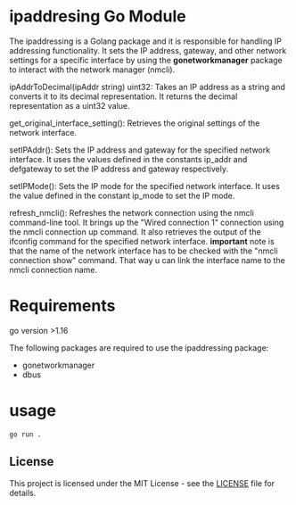 # ipaddresing Go Module

The ipaddressing is a Golang package and it is responsible for handling IP addressing functionality.
It sets the IP address, gateway, and other network settings for a specific interface by using the **gonetworkmanager** package to interact with the network manager (nmcli). 

ipAddrToDecimal(ipAddr string) uint32: Takes an IP address as a string and converts it to its decimal representation. It returns the decimal representation as a uint32 value.

get_original_interface_setting(): Retrieves the original settings of the network interface.

setIPAddr(): Sets the IP address and gateway for the specified network interface. It uses the values defined in the constants ip_addr and defgateway to set the IP address and gateway respectively. 

setIPMode(): Sets the IP mode for the specified network interface. It uses the value defined in the constant ip_mode to set the IP mode. 

refresh_nmcli(): Refreshes the network connection using the nmcli command-line tool. It brings up the "Wired connection 1" connection using the nmcli connection up command. It also retrieves the output of the ifconfig command for the specified network interface. 
**important** note is that the name of the network interface has to be checked with the "nmcli connection show" command. That way u can link the interface name to the nmcli connection name.

# Requirements

go version >1.16

The following packages are required to use the ipaddressing package:
- gonetworkmanager
- dbus

# usage

```
go run .
```

## License

This project is licensed under the MIT License - see the [LICENSE](LICENSE) file for details.
